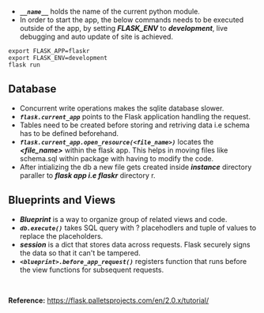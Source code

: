- ***`__name__`*** holds the name of the current python module.
- In order to start the app, the below commands needs to be executed outside of the app, by setting ***FLASK_ENV*** to ***development***, live debugging and auto update of site is achieved.
```shell
export FLASK_APP=flaskr
export FLASK_ENV=development
flask run
```

## Database

- Concurrent write operations makes the sqlite database slower.
- ***`flask.current_app`*** points to the Flask application handling the request.
- Tables need to be created before storing and retriving data i.e schema has to be defined beforehand.
- ***`flask.current_app.open_resource(<file_name>)`*** locates the ***<file_name>*** within the flask app. This helps in moving files like schema.sql within package with having to modify the code.
- After intializing the db a new file gets created inside ***instance*** directory paraller to ***flask app i.e flaskr*** directory r.

## Blueprints and Views

- ***Blueprint*** is a way to organize group of related views and code.
- ***`db.execute()`*** takes SQL query with ? placehodlers and tuple of values to replace the placeholders.
- ***session*** is a dict that stores data across requests. Flask securely signs the data so that it can't be tampered.
- ***`<blueprint>.before_app_request()`*** registers function that runs before the view functions for subsequent requests.

<br>

**Reference:** https://flask.palletsprojects.com/en/2.0.x/tutorial/
 
 